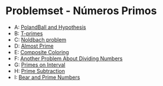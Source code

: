 # Problemset - Números Primos
  * A: [PolandBall and Hypothesis](https://codeforces.com/group/G19ss2enIt/contest/343610/problem/A)
  * B: [T-primes](https://codeforces.com/group/G19ss2enIt/contest/343610/problem/B)
  * C: [Noldbach problem](https://codeforces.com/group/G19ss2enIt/contest/343610/problem/C)
  * D: [Almost Prime](https://codeforces.com/group/G19ss2enIt/contest/343610/problem/D)
  * E: [Composite Coloring](https://codeforces.com/group/G19ss2enIt/contest/343610/problem/E)
  * F: [Another Problem About Dividing Numbers](https://codeforces.com/group/G19ss2enIt/contest/343610/problem/F)
  * G: [Primes on Interval](https://codeforces.com/group/G19ss2enIt/contest/343610/problem/G)
  * H: [Prime Subtraction](https://codeforces.com/group/G19ss2enIt/contest/343610/problem/H)
  * I: [Bear and Prime Numbers](https://codeforces.com/group/G19ss2enIt/contest/343610/problem/I)